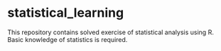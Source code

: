 # statistical_learning
This repository contains solved exercise of statistical analysis using R. Basic knowledge of statistics is required.

